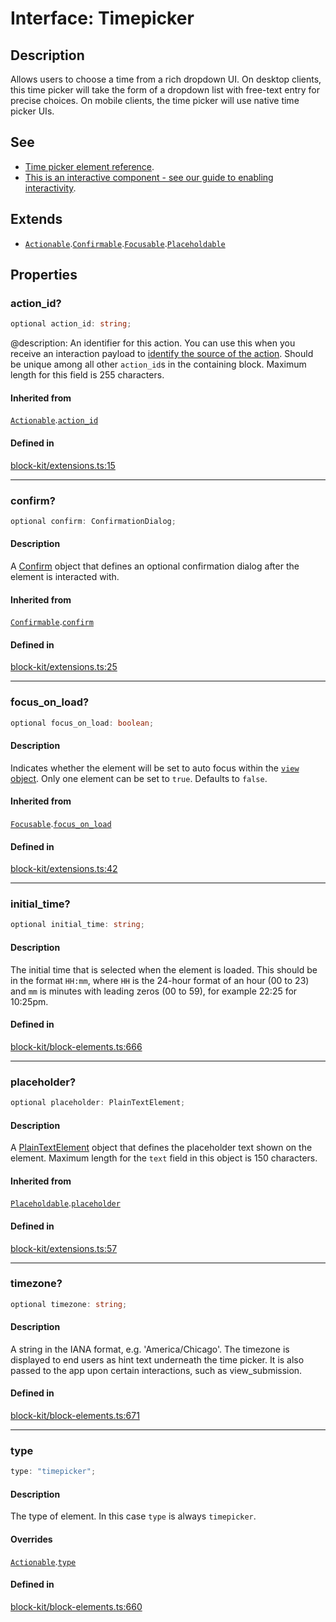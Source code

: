 # Interface: Timepicker

## Description

Allows users to choose a time from a rich dropdown UI. On desktop clients, this time picker will take
the form of a dropdown list with free-text entry for precise choices. On mobile clients, the time picker will use
native time picker UIs.

## See

 - [Time picker element reference](https://api.slack.com/reference/block-kit/block-elements#timepicker).
 - [This is an interactive component - see our guide to enabling interactivity](https://api.slack.com/interactivity/handling).

## Extends

- [`Actionable`](Interface.Actionable.md).[`Confirmable`](Interface.Confirmable.md).[`Focusable`](Interface.Focusable.md).[`Placeholdable`](Interface.Placeholdable.md)

## Properties

### action\_id?

```ts
optional action_id: string;
```

@description: An identifier for this action. You can use this when you receive an interaction payload to
[identify the source of the action](https://api.slack.com/interactivity/handling#payloads). Should be unique
among all other `action_id`s in the containing block. Maximum length for this field is 255 characters.

#### Inherited from

[`Actionable`](Interface.Actionable.md).[`action_id`](Interface.Actionable.md#action_id)

#### Defined in

[block-kit/extensions.ts:15](https://github.com/slackapi/node-slack-sdk/blob/main/packages/types/src/block-kit/extensions.ts#L15)

***

### confirm?

```ts
optional confirm: ConfirmationDialog;
```

#### Description

A [Confirm](Interface.Confirm.md) object that defines an optional confirmation dialog after the element is interacted
with.

#### Inherited from

[`Confirmable`](Interface.Confirmable.md).[`confirm`](Interface.Confirmable.md#confirm)

#### Defined in

[block-kit/extensions.ts:25](https://github.com/slackapi/node-slack-sdk/blob/main/packages/types/src/block-kit/extensions.ts#L25)

***

### focus\_on\_load?

```ts
optional focus_on_load: boolean;
```

#### Description

Indicates whether the element will be set to auto focus within the
[`view` object](https://api.slack.com/reference/surfaces/views). Only one element can be set to `true`.
Defaults to `false`.

#### Inherited from

[`Focusable`](Interface.Focusable.md).[`focus_on_load`](Interface.Focusable.md#focus_on_load)

#### Defined in

[block-kit/extensions.ts:42](https://github.com/slackapi/node-slack-sdk/blob/main/packages/types/src/block-kit/extensions.ts#L42)

***

### initial\_time?

```ts
optional initial_time: string;
```

#### Description

The initial time that is selected when the element is loaded. This should be in the format `HH:mm`,
where `HH` is the 24-hour format of an hour (00 to 23) and `mm` is minutes with leading zeros (00 to 59),
for example 22:25 for 10:25pm.

#### Defined in

[block-kit/block-elements.ts:666](https://github.com/slackapi/node-slack-sdk/blob/main/packages/types/src/block-kit/block-elements.ts#L666)

***

### placeholder?

```ts
optional placeholder: PlainTextElement;
```

#### Description

A [PlainTextElement](Interface.PlainTextElement.md) object that defines the placeholder text shown on the element. Maximum
length for the `text` field in this object is 150 characters.

#### Inherited from

[`Placeholdable`](Interface.Placeholdable.md).[`placeholder`](Interface.Placeholdable.md#placeholder)

#### Defined in

[block-kit/extensions.ts:57](https://github.com/slackapi/node-slack-sdk/blob/main/packages/types/src/block-kit/extensions.ts#L57)

***

### timezone?

```ts
optional timezone: string;
```

#### Description

A string in the IANA format, e.g. 'America/Chicago'. The timezone is displayed to end users as hint
text underneath the time picker. It is also passed to the app upon certain interactions, such as view_submission.

#### Defined in

[block-kit/block-elements.ts:671](https://github.com/slackapi/node-slack-sdk/blob/main/packages/types/src/block-kit/block-elements.ts#L671)

***

### type

```ts
type: "timepicker";
```

#### Description

The type of element. In this case `type` is always `timepicker`.

#### Overrides

[`Actionable`](Interface.Actionable.md).[`type`](Interface.Actionable.md#type)

#### Defined in

[block-kit/block-elements.ts:660](https://github.com/slackapi/node-slack-sdk/blob/main/packages/types/src/block-kit/block-elements.ts#L660)
